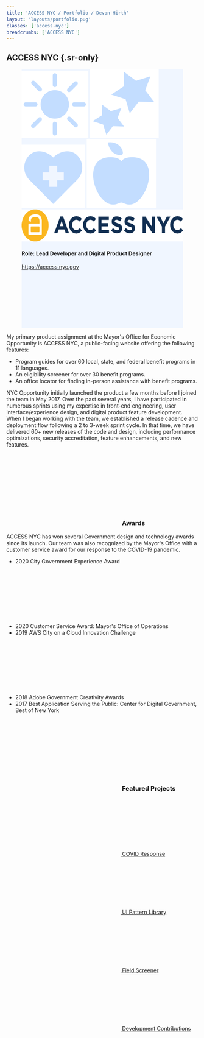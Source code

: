 ```yaml
---
title: 'ACCESS NYC / Portfolio / Devon Hirth'
layout: 'layouts/portfolio.pug'
classes: ['access-nyc']
breadcrumbs: ['ACCESS NYC']
---
```


## ACCESS NYC {.sr-only}

<figure class="figure -mx-3 tablet:mx-0" style="background-color: #F0F6FF">
  <div class="figure__matte">
    <img class="absolute top-0 left-0 mt-8 mis-8 hidden large:block" src="/img/anyc-icon-enrichment.svg" width="175" height="175" loading="lazy" />
    <img class="absolute bottom-0 left-0 mb-8 mis-8 hidden large:block" src="/img/anyc-icon-people-with-disabilities.svg" width="181" height="181" loading="lazy" />
    <img class="absolute top-0 right-0 mt-8 mie-8 hidden large:block" src="/img/anyc-icon-health.svg" width="167" height="167" loading="lazy" />
    <img class="absolute bottom-0 right-0 mb-8 mie-8 hidden large:block" src="/img/anyc-icon-food.svg" width="182" height="182" loading="lazy" />
    <div class="absolute flex flex-col justify-center items-center px-4 w-full h-full" style="color: #112E51">
      <img class="large:mb-6" src="/img/anyc-logo-standard.svg" width="505" height="84" loading="lazy" />
    </div>
  </div>

  <figcaption>
    <h4 class="h5 mb-3">Role: Lead Developer and Digital Product Designer</h4>
    <p><a class="btn btn-primary" href="https://access.nyc.gov"target="_blank" rel="noopener nofollow">https://access.nyc.gov <svg class="icon mis-half" aria-hidden="true"><use xlink:href="#tabler-external-link"></use></svg></a>
  </figcaption>
</figure>

My primary product assignment at the Mayor's Office for Economic Opportunity is ACCESS NYC, a public-facing website offering the following features:

* Program guides for over 60 local, state, and federal benefit programs in 11 languages.
* An eligibility screener for over 30 benefit programs.
* An office locator for finding in-person assistance with benefit programs.

NYC Opportunity initially launched the product a few months before I joined the team in May 2017. Over the past several years, I have participated in numerous sprints using my expertise in front-end engineering, user interface/experience design, and digital product feature development. When I began working with the team, we established a release cadence and deployment flow following a 2 to 3-week sprint cycle. In that time, we have delivered 60+ new releases of the code and design, including performance optimizations, security accreditation, feature enhancements, and new features.

&nbsp;

### <a class="flex mie-1 no-underline" id="awards" href="#awards"><svg class="icon" aria-hidden="true"><use xlink:href="#tabler-award"></use></svg></a> Awards

ACCESS NYC has won several Government design and technology awards since its launch. Our team was also recognized by the Mayor's Office with a customer service award for our response to the COVID-19 pandemic.

* 2020 City Government Experience Award <a href="https://www.govtech.com/cdg/government-experience/Government-Experience-Awards-2020-Winners-Announced.html" class="inline-flex align-text-bottom"><svg class="icon" aria-hidden="true"><use xlink:href="#tabler-external-link"></use></svg></a>
* 2020 Customer Service Award: Mayor's Office of Operations
* 2019 AWS City on a Cloud Innovation Challenge <a href="https://www.bodyworn.com/news/2019/12/4/announcing-the-2019-aws-city-on-a-cloud-innovation-challenge-winners" class="inline-flex align-text-bottom"><svg class="icon" aria-hidden="true"><use xlink:href="#tabler-external-link"></use></svg></a>
* 2018 Adobe Government Creativity Awards
* 2017 Best Application Serving the Public: Center for Digital Government, Best of New York

&nbsp;

### <a class="flex mie-1 no-underline" id="featured-projects" href="#featured-projects"><svg class="icon" aria-hidden="true"><use xlink:href="#tabler-folders"></use></svg></a> Featured Projects

<nav class="grid grid-cols-1 tablet:grid-cols-2 gap-3" aria-label="Project Navigation">
  <a class="btn border-4 m-0 h-30vh desktop:h-30vh min-h-xsmall w-full flex-col items-center justify-center" href="/portfolio/access-nyc/covid-response">
    <svg class="icon w-5 h-5 mie-1" aria-hidden="true">
      <use xlink:href="#tabler-folder"></use>
    </svg>
    <span class="h3 primary font-normal m-0 my-1 text-center">COVID Response</span>
  </a>

  <a class="btn border-4 m-0 h-30vh desktop:h-30vh min-h-xsmall w-full flex-col items-center justify-center" href="/portfolio/access-nyc/ui-patterns-library">
    <svg class="icon w-5 h-5 mie-1" aria-hidden="true">
      <use xlink:href="#tabler-folder"></use>
    </svg>
    <span class="h3 primary font-normal m-0 my-1 text-center">UI Pattern Library</span>
  </a>

  <a class="btn border-4 m-0 h-30vh desktop:h-30vh min-h-xsmall w-full flex-col items-center justify-center" href="/portfolio/access-nyc/field-screener">
    <svg class="icon w-5 h-5 mie-1" aria-hidden="true">
      <use xlink:href="#tabler-folder"></use>
    </svg>
    <span class="h3 primary font-normal m-0 my-1 text-center">Field Screener</span>
  </a>

  <a class="btn border-4 m-0 h-30vh desktop:h-30vh min-h-xsmall w-full flex-col items-center justify-center" href="/portfolio/access-nyc/development-contributions">
    <svg class="icon w-5 h-5 mie-1" aria-hidden="true">
      <use xlink:href="#tabler-folder"></use>
    </svg>
    <span class="h3 primary font-normal m-0 my-1 text-center">Development Contributions</span>
  </a>
</nav>
